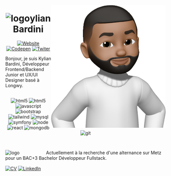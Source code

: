 
<p align="left">
<img src="https://github.com/kbrdn1/kbrdn1/raw/main/assets/img/animoji-1.png" width="360" alt="header" align="right"/>
</p>
                                                                                                                     
<h1 align="center"><img alt="logo" width="30px" src="https://kylian-bardini.fr/assets/img/Logo_K.svg" />ylian Bardini</h1>
<p align="center">
<a href="https://kylian-bardini.fr">
<img src="https://img.shields.io/badge/-Website-ff8400" alt="Website"/></a>
<a href="https://codepen.io/kbrdn1">
<img src="https://img.shields.io/badge/-Codepen-222222" alt="Codepen"/></a>
<a href="https://twitter.com/kbrdn1">
<img src="https://img.shields.io/badge/-Twitter-00a6ff" alt="Twiter"/></a>
</p>
<p align="left">
Bonjour, je suis Kylian Bardini, Développeur Frontend/Backend Junior et
UX/UI Designer basé à Longwy.
<br>
<br>
<p align="center">
  <img src="https://img.shields.io/badge/-Html-222222?style=flat-square&logo=html5" alt="html5"/>
  <img src="https://img.shields.io/badge/-CSS-222222?style=flat-square&logo=css3" alt="html5"/>
  <img src="https://img.shields.io/badge/-Javacript-222222?style=flat-square&logo=javascript" alt="javascript"/>
  <img src="https://img.shields.io/badge/-Bootstrap-222222?style=flat-square&logo=bootstrap" alt="bootstrap"/>
  <img src="https://img.shields.io/badge/-Tailwind-222222?style=flat-square&logo=tailwindcss" alt="tailwind"/>
  <img src="https://img.shields.io/badge/-MySQL-222222?style=flat-square&logo=mysql" alt="mysql"/>
  <img src="https://img.shields.io/badge/-Symfony-222222?style=flat-square&logo=symfony" alt="symfony"/>
  <img src="https://img.shields.io/badge/-NodeJS-222222?style=flat-square&logo=nodedotjs" alt="node"/>
  <img src="https://img.shields.io/badge/-ReactJS-222222?style=flat-square&logo=react" alt="react"/>
  <img src="https://img.shields.io/badge/-MongoDB-222222?style=flat-square&logo=mongodb" alt="mongodb"/>
  <img src="https://img.shields.io/badge/-GIT-222222?style=flat-square&logo=git" alt="git"/>
    </p>
<br>

<a href="www.kylian-bardini.fr"><img align="left" alt="logo" width="128px" src="https://kylian-bardini.fr/assets/img/logo-mns.svg" /></a>
Actuellement à la recherche d'une alternance sur Metz pour un BAC+3 Bachelor Développeur Fullstack.


<a href="https://kylian-bardini.fr/assets/cv/CV_BARDINI_KYLIAN.pdf">
<img align="center" alt="CV" src="https://img.shields.io/badge/-Voir mon CV-5100ff"/></a>
<a href="https://www.linkedin.com//in/kylian-bardini-aa0528234/">
<img align="center" src="https://img.shields.io/badge/-LinkedIn-%233781da" alt="LinkedIn"/></a>
</p>
